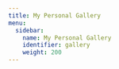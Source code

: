 ```yaml
---
title: My Personal Gallery
menu:
  sidebar:
    name: My Personal Gallery
    identifier: gallery
    weight: 200
---
```

